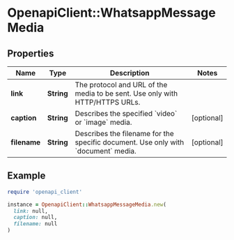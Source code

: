 # OpenapiClient::WhatsappMessageMedia

## Properties

| Name | Type | Description | Notes |
| ---- | ---- | ----------- | ----- |
| **link** | **String** | The protocol and URL of the media to be sent. Use only with HTTP/HTTPS URLs. |  |
| **caption** | **String** | Describes the specified &#x60;video&#x60; or &#x60;image&#x60; media. | [optional] |
| **filename** | **String** | Describes the filename for the specific document. Use only with &#x60;document&#x60; media. | [optional] |

## Example

```ruby
require 'openapi_client'

instance = OpenapiClient::WhatsappMessageMedia.new(
  link: null,
  caption: null,
  filename: null
)
```

